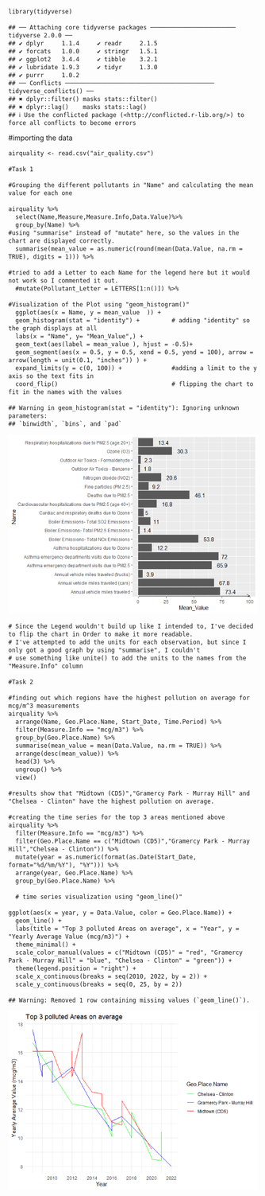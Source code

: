    library(tidyverse)

    ## ── Attaching core tidyverse packages ──────────────────────── tidyverse 2.0.0 ──
    ## ✔ dplyr     1.1.4     ✔ readr     2.1.5
    ## ✔ forcats   1.0.0     ✔ stringr   1.5.1
    ## ✔ ggplot2   3.4.4     ✔ tibble    3.2.1
    ## ✔ lubridate 1.9.3     ✔ tidyr     1.3.0
    ## ✔ purrr     1.0.2     
    ## ── Conflicts ────────────────────────────────────────── tidyverse_conflicts() ──
    ## ✖ dplyr::filter() masks stats::filter()
    ## ✖ dplyr::lag()    masks stats::lag()
    ## ℹ Use the conflicted package (<http://conflicted.r-lib.org/>) to force all conflicts to become errors

\#importing the data

    airquality <- read.csv("air_quality.csv")

    #Task 1

    #Grouping the different pollutants in "Name" and calculating the mean value for each one

    airquality %>%
      select(Name,Measure,Measure.Info,Data.Value)%>% 
      group_by(Name) %>%
    #using "summarise" instead of "mutate" here, so the values in the chart are displayed correctly.
      summarise(mean_value = as.numeric(round(mean(Data.Value, na.rm = TRUE), digits = 1))) %>% 
      
    #tried to add a Letter to each Name for the legend here but it would not work so I commented it out. 
      #mutate(Pollutant_Letter = LETTERS[1:n()]) %>%        
      
    #Visualization of the Plot using "geom_histogram()"
      ggplot(aes(x = Name, y = mean_value  )) +
      geom_histogram(stat = "identity") +         # adding "identity" so the graph displays at all
      labs(x = "Name", y= "Mean_Value",) +
      geom_text(aes(label = mean_value ), hjust = -0.5)+ 
      geom_segment(aes(x = 0.5, y = 0.5, xend = 0.5, yend = 100), arrow = arrow(length = unit(0.1, "inches")) ) +
      expand_limits(y = c(0, 100)) +              #adding a limit to the y axis so the text fits in
      coord_flip()                                # flipping the chart to fit in the names with the values

    ## Warning in geom_histogram(stat = "identity"): Ignoring unknown parameters:
    ## `binwidth`, `bins`, and `pad`

![](shad-lad-flad_files/figure-markdown_strict/unnamed-chunk-3-1.png)

    # Since the Legend wouldn't build up like I intended to, I've decided to flip the chart in Order to make it more readable.
    # I've attempted to add the units for each observation, but since I only got a good graph by using "summarise", I couldn't 
    # use something like unite() to add the units to the names from the "Measure.Info" column

    #Task 2

    #finding out which regions have the highest pollution on average for mcg/m^3 measurements
    airquality %>%
      arrange(Name, Geo.Place.Name, Start_Date, Time.Period) %>%
      filter(Measure.Info == "mcg/m3") %>% 
      group_by(Geo.Place.Name) %>%
      summarise(mean_value = mean(Data.Value, na.rm = TRUE)) %>%
      arrange(desc(mean_value)) %>% 
      head(3) %>%
      ungroup() %>% 
      view()
      
    #results show that "Midtown (CD5)","Gramercy Park - Murray Hill" and "Chelsea - Clinton" have the highest pollution on average.

    #creating the time series for the top 3 areas mentioned above
    airquality %>% 
      filter(Measure.Info == "mcg/m3") %>% 
      filter(Geo.Place.Name == c("Midtown (CD5)","Gramercy Park - Murray Hill","Chelsea - Clinton")) %>%
      mutate(year = as.numeric(format(as.Date(Start_Date, format="%d/%m/%Y"), "%Y"))) %>%
      arrange(year, Geo.Place.Name) %>% 
      group_by(Geo.Place.Name) %>%
      
      # time series visualization using "geom_line()"

    ggplot(aes(x = year, y = Data.Value, color = Geo.Place.Name)) +
      geom_line() +
      labs(title = "Top 3 polluted Areas on average", x = "Year", y = "Yearly Average Value (mcg/m3)") +
      theme_minimal() +
      scale_color_manual(values = c("Midtown (CD5)" = "red", "Gramercy Park - Murray Hill" = "blue", "Chelsea - Clinton" = "green")) +
      theme(legend.position = "right") +
      scale_x_continuous(breaks = seq(2010, 2022, by = 2)) +
      scale_y_continuous(breaks = seq(0, 25, by = 2)) 

    ## Warning: Removed 1 row containing missing values (`geom_line()`).

![](shad-lad-flad_files/figure-markdown_strict/unnamed-chunk-5-1.png)
